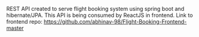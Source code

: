 REST API created to serve flight booking system using spring boot and hibernate/JPA. 
This API is being consumed by ReactJS in frontend. 
Link to frontend repo: https://github.com/abhinav-98/Flight-Booking-Frontend-master


